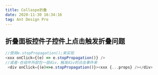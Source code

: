 ```yaml
---
title: Collaspe折叠
date: 2020-11-30 16:34:16
tag: Ant Design Pro
---
```


## 折叠面板控件子控件上点击触发折叠问题
```js
//使用e.stopPropagation();来实现
<xxx onClick={(e) => e.stopPropagation()} />
//或者-在组件外部包一层div，触发div的点击事件来
 <div onClick={(e)=>e.stopPropagation()}><xxx {...props} /></div>
```

